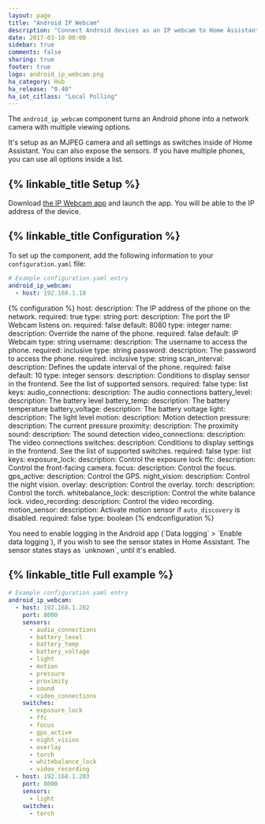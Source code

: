 ```yaml
---
layout: page
title: "Android IP Webcam"
description: "Connect Android devices as an IP webcam to Home Assistant"
date: 2017-03-10 00:00
sidebar: true
comments: false
sharing: true
footer: true
logo: android_ip_webcam.png
ha_category: Hub
ha_release: "0.40"
ha_iot_citlass: "Local Polling"
---
```


The `android_ip_webcam` component turns an Android phone into a network camera with multiple viewing options.

It's setup as an MJPEG camera and all settings as switches inside of Home Assistant. You can also expose the sensors. If you have multiple phones, you can use all options inside a list.

## {% linkable_title Setup %}

Download [the IP Webcam app](https://play.google.com/store/apps/details?id=com.pas.webcam) and launch the app. You will be able to the IP address of the device.

## {% linkable_title Configuration %}

To set up the component, add the following information to your `configuration.yaml` file:

```yaml
# Example configuration.yaml entry
android_ip_webcam:
  - host: 192.168.1.10
```

{% configuration %}
host:
  description: The IP address of the phone on the network.
  required: true
  type: string
port:
  description: The port the IP Webcam listens on.
  required: false
  default: 8080
  type: integer
name:
  description: Override the name of the phone.
  required: false
  default: IP Webcam
  type: string
username:
  description: The username to access the phone.
  required: inclusive
  type: string
password:
  description: The password to access the phone.
  required: inclusive
  type: string
scan_interval:
  description: Defines the update interval of the phone.
  required: false
  default: 10
  type: integer
sensors:
  description: Conditions to display sensor in the frontend. See the list of supported sensors.
  required: false
  type: list
  keys:
    audio_connections:
      description: The audio connections
    battery_level:
      description: The battery level
    battery_temp:
      description: The battery temperature
    battery_voltage:
      description: The battery voltage
    light:
      description: The light level
    motion:
      description: Motion detection
    pressure:
      description: The current pressure
    proximity:
      description: The proximity
    sound:
      description: The sound detection
    video_connections:
      description: The video connections
switches:
  description: Conditions to display settings in the frontend. See the list of supported switches.
  required: false
  type: list
  keys:
    exposure_lock:
      description: Control the exposure lock
    ffc:
      description: Control the front-facing camera.
    focus:
      description: Control the focus.
    gps_active:
      description: Control the GPS.
    night_vision:
      description: Control the night vision.
    overlay:
      description: Control the overlay.
    torch:
      description: Control the torch.
    whitebalance_lock:
      description: Control the white balance lock.
    video_recording:
      description: Control the video recording.
motion_sensor:
  description: Activate motion sensor if `auto_discovery` is disabled.
  required: false
  type: boolean
{% endconfiguration %}

<p class='note'>
  You need to enable logging in the Android app (`Data logging` > `Enable data logging`), if you wish to see the sensor states in Home Assistant. The sensor states stays as `unknown`, until it's enabled.
</p>

## {% linkable_title Full example %}

```yaml
# Example configuration.yaml entry
android_ip_webcam:
  - host: 192.168.1.202
    port: 8000
    sensors:
      - audio_connections
      - battery_level
      - battery_temp
      - battery_voltage
      - light
      - motion
      - pressure
      - proximity
      - sound
      - video_connections
    switches:
      - exposure_lock
      - ffc
      - focus
      - gps_active
      - night_vision
      - overlay
      - torch
      - whitebalance_lock
      - video_recording
  - host: 192.168.1.203
    port: 8000
    sensors:
      - light
    switches:
      - torch
```

